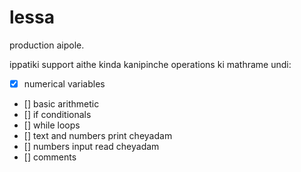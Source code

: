 # lessa
production aipole.

ippatiki support aithe kinda kanipinche operations ki mathrame undi:

- [x] numerical variables
- [] basic arithmetic
- [] if conditionals
- [] while loops
- [] text and numbers print cheyadam
- [] numbers input read cheyadam
- [] comments
